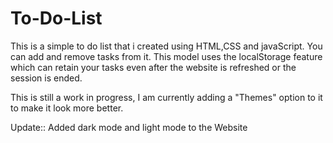 # To-Do-List
This is a simple to do list that i created using HTML,CSS and javaScript.
You can add and remove tasks from it.
This model uses the localStorage feature which can retain your tasks even after the website is refreshed or the session is ended.

This is still a work in progress, I am currently adding a "Themes" option to it to make it look more better.

Update::  Added dark mode and light mode to the Website
